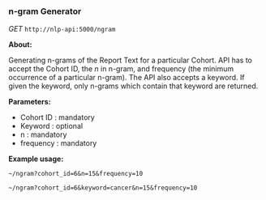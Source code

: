 ### n-gram Generator

*GET* `http://nlp-api:5000/ngram`


**About:** 

Generating n-grams of the Report Text for a particular Cohort. API has to accept the Cohort ID, the _n_ in n-gram, and frequency (the minimum occurrence of a particular n-gram). The API also accepts a keyword. If given the keyword, only n-grams which contain that keyword are returned. 

**Parameters:**

- Cohort ID : mandatory
- Keyword : optional
- n : mandatory
- frequency : mandatory

**Example usage:** 

```
~/ngram?cohort_id=6&n=15&frequency=10

~/ngram?cohort_id=6&keyword=cancer&n=15&frequency=10
```